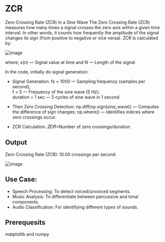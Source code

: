 # ZCR
Zero Crossing Rate (ZCR) in a Sine Wave
The Zero Crossing Rate (ZCR) measures how many times a signal crosses the zero axis within a given time interval. In other words, it counts how frequently the amplitude of the signal changes its sign (from positive to negative or vice versa).
ZCR is calculated by:

![image](https://github.com/user-attachments/assets/67ed8c20-c14a-4d54-825a-15d679027579)

where, s(n) — Signal value at time and N — Length of the signal

In the code, initially do signal generation:
* Signal Generation:
    fs = 1000 — Sampling frequency (samples per second);  
    f = 5 — Frequency of the sine wave (5 Hz);  
    duration = 1 sec — 5 cycles of sine wave in 1 second
* Then Zero Crossing Detection:
    np.diff(np.sign(sine_wave)) — Computes the difference of sign changes; np.where() — Identifies indices where zero crossings occur.

* ZCR Calculation:
    𝑍𝐶𝑅=Number of zero crossings/duration
  

  
## Output
​Zero Crossing Rate (ZCR): 10.00 crossings per second

![image](https://github.com/user-attachments/assets/384f3352-85d7-4458-a9e7-a9686f2a41b4)


## Use Case:
* Speech Processing: To detect voiced/unvoiced segments.
* Music Analysis: To differentiate between percussive and tonal components.
* Audio Classification: For identifying different types of sounds.
## Prerequesits 
matplotlib and numpy
